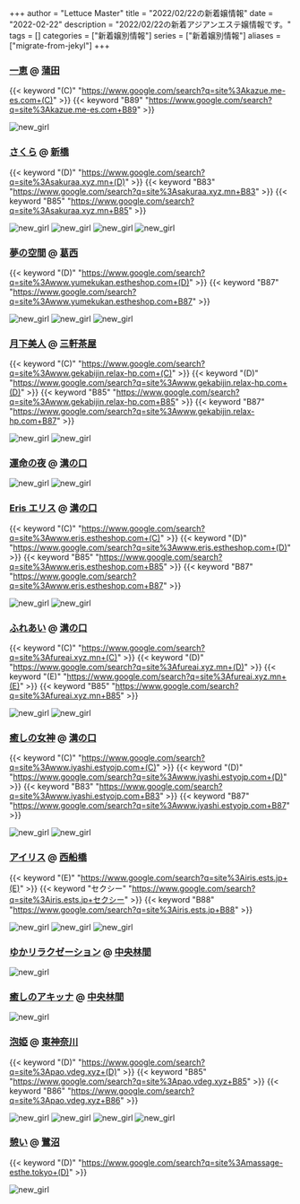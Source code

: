 +++
author = "Lettuce Master"
title = "2022/02/22の新着嬢情報"
date = "2022-02-22"
description = "2022/02/22の新着アジアンエステ嬢情報です。"
tags = []
categories = ["新着嬢別情報"]
series = ["新着嬢別情報"]
aliases = ["migrate-from-jekyl"]
+++
### [一恵](http://kazue.me-es.com/) @ [蒲田](/post/kamata)
{{< keyword "(C)" "https://www.google.com/search?q=site%3Akazue.me-es.com+(C)" >}} {{< keyword "B89" "https://www.google.com/search?q=site%3Akazue.me-es.com+B89" >}} 

![new_girl](https://i.imgur.com/bZMDRct.jpeg)
### [さくら](https://sakuraa.xyz.mn/) @ [新橋](/post/sinbashi)
{{< keyword "(D)" "https://www.google.com/search?q=site%3Asakuraa.xyz.mn+(D)" >}} {{< keyword "B83" "https://www.google.com/search?q=site%3Asakuraa.xyz.mn+B83" >}} {{< keyword "B85" "https://www.google.com/search?q=site%3Asakuraa.xyz.mn+B85" >}} 

![new_girl](https://sakuraa.xyz.mn/photos/sites/61/2022/02/202202210722101.jpg)
![new_girl](https://sakuraa.xyz.mn/photos/sites/61/2022/02/202202210722101.jpg_300X450.jpg)
![new_girl](https://sakuraa.xyz.mn/photos/sites/61/2022/02/2022022107224442.jpg)
![new_girl](https://sakuraa.xyz.mn/photos/sites/61/2022/02/2022022107224442.jpg_300X450.jpg)
### [夢の空間](http://www.yumekukan.estheshop.com/) @ [葛西](/post/kasai)
{{< keyword "(D)" "https://www.google.com/search?q=site%3Awww.yumekukan.estheshop.com+(D)" >}} {{< keyword "B87" "https://www.google.com/search?q=site%3Awww.yumekukan.estheshop.com+B87" >}} 

![new_girl](https://i.imgur.com/Zbjlahr.jpeg)
![new_girl](https://i.imgur.com/JVPyUmI.jpeg)
![new_girl](https://i.imgur.com/jn1Wpm2.jpeg)
### [月下美人](http://www.gekabijin.relax-hp.com/) @ [三軒茶屋](/post/sangenchaya)
{{< keyword "(C)" "https://www.google.com/search?q=site%3Awww.gekabijin.relax-hp.com+(C)" >}} {{< keyword "(D)" "https://www.google.com/search?q=site%3Awww.gekabijin.relax-hp.com+(D)" >}} {{< keyword "B85" "https://www.google.com/search?q=site%3Awww.gekabijin.relax-hp.com+B85" >}} {{< keyword "B87" "https://www.google.com/search?q=site%3Awww.gekabijin.relax-hp.com+B87" >}} 

![new_girl](https://i.imgur.com/kcpJMTy.jpeg)
![new_girl](https://i.imgur.com/ZjNhQ4M.jpeg)
### [運命の夜](http://mirai.n-fg.com/) @ [溝の口](/post/mizonoguchi)


![new_girl](https://i.imgur.com/nxTBwww.jpeg)
![new_girl](https://i.imgur.com/k1gpYV3.jpeg)
### [Eris エリス](http://www.eris.estheshop.com/) @ [溝の口](/post/mizonoguchi)
{{< keyword "(C)" "https://www.google.com/search?q=site%3Awww.eris.estheshop.com+(C)" >}} {{< keyword "(D)" "https://www.google.com/search?q=site%3Awww.eris.estheshop.com+(D)" >}} {{< keyword "B85" "https://www.google.com/search?q=site%3Awww.eris.estheshop.com+B85" >}} {{< keyword "B87" "https://www.google.com/search?q=site%3Awww.eris.estheshop.com+B87" >}} 

![new_girl](https://i.imgur.com/D1kE4mN.jpeg)
![new_girl](https://i.imgur.com/H9LYo7U.jpeg)
### [ふれあい](http://fureai.xyz.mn/) @ [溝の口](/post/mizonoguchi)
{{< keyword "(C)" "https://www.google.com/search?q=site%3Afureai.xyz.mn+(C)" >}} {{< keyword "(D)" "https://www.google.com/search?q=site%3Afureai.xyz.mn+(D)" >}} {{< keyword "(E)" "https://www.google.com/search?q=site%3Afureai.xyz.mn+(E)" >}} {{< keyword "B85" "https://www.google.com/search?q=site%3Afureai.xyz.mn+B85" >}} 

![new_girl](https://i.imgur.com/24Vc1Oh.jpeg)
![new_girl](https://i.imgur.com/ZrvFoKb.jpeg)
### [癒しの女神](http://www.iyashi.estyojp.com/) @ [溝の口](/post/mizonoguchi)
{{< keyword "(C)" "https://www.google.com/search?q=site%3Awww.iyashi.estyojp.com+(C)" >}} {{< keyword "(D)" "https://www.google.com/search?q=site%3Awww.iyashi.estyojp.com+(D)" >}} {{< keyword "B83" "https://www.google.com/search?q=site%3Awww.iyashi.estyojp.com+B83" >}} {{< keyword "B87" "https://www.google.com/search?q=site%3Awww.iyashi.estyojp.com+B87" >}} 

![new_girl](https://i.imgur.com/3C9EwW5.jpeg)
![new_girl](https://i.imgur.com/fnoaOFU.jpeg)
### [アイリス](https://iris.ests.jp/) @ [西船橋](/post/nishifunabashi)
{{< keyword "(E)" "https://www.google.com/search?q=site%3Airis.ests.jp+(E)" >}} {{< keyword "セクシー" "https://www.google.com/search?q=site%3Airis.ests.jp+セクシー" >}} {{< keyword "B88" "https://www.google.com/search?q=site%3Airis.ests.jp+B88" >}} 

![new_girl](https://iris.ests.jp/photos/sites/58/2021/07/2021071312505158-302x403.jpeg_302X450.jpeg)
![new_girl](https://iris.ests.jp/photos/sites/58/2022/02/2022021915330771.jpeg_302X450.jpeg)
![new_girl](https://iris.ests.jp/photos/sites/58/2022/02/2022022123484220.jpeg_302X450.jpeg)
### [ゆかリラクゼーション](http://sh-yuka.work/) @ [中央林間](/post/chuorinkan)


![new_girl](https://i.imgur.com/qZujuji.jpeg)
### [癒しのアキッナ](http://www.akina.estheshop.com/) @ [中央林間](/post/chuorinkan)


![new_girl](https://i.imgur.com/wSbxeT9.jpeg)
### [泡姫](http://pao.vdeg.xyz/) @ [東神奈川](/post/higashikanagawa)
{{< keyword "(D)" "https://www.google.com/search?q=site%3Apao.vdeg.xyz+(D)" >}} {{< keyword "B85" "https://www.google.com/search?q=site%3Apao.vdeg.xyz+B85" >}} {{< keyword "B86" "https://www.google.com/search?q=site%3Apao.vdeg.xyz+B86" >}} 

![new_girl](https://i.imgur.com/56zhV9h.jpeg)
![new_girl](https://i.imgur.com/X7sXpjv.jpeg)
![new_girl](https://i.imgur.com/gzgH1kb.jpeg)
![new_girl](https://i.imgur.com/QmIoPfA.jpeg)
### [憩い](http://massage-esthe.tokyo/) @ [鷺沼](/post/saginuma)
{{< keyword "(D)" "https://www.google.com/search?q=site%3Amassage-esthe.tokyo+(D)" >}} 

![new_girl](https://i.imgur.com/LPywIlW.jpeg)
